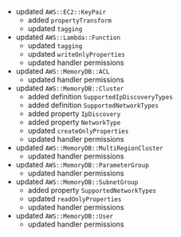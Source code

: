 - updated `AWS::EC2::KeyPair`
  - added `propertyTransform`
  - updated `tagging`
- updated `AWS::Lambda::Function`
  - updated `tagging`
  - updated `writeOnlyProperties`
  - updated handler permissions
- updated `AWS::MemoryDB::ACL`
  - updated handler permissions
- updated `AWS::MemoryDB::Cluster`
  - added definition `SupportedIpDiscoveryTypes`
  - added definition `SupportedNetworkTypes`
  - added property `IpDiscovery`
  - added property `NetworkType`
  - updated `createOnlyProperties`
  - updated handler permissions
- updated `AWS::MemoryDB::MultiRegionCluster`
  - updated handler permissions
- updated `AWS::MemoryDB::ParameterGroup`
  - updated handler permissions
- updated `AWS::MemoryDB::SubnetGroup`
  - added property `SupportedNetworkTypes`
  - updated `readOnlyProperties`
  - updated handler permissions
- updated `AWS::MemoryDB::User`
  - updated handler permissions
